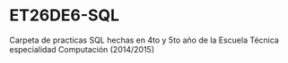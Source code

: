 # ET26DE6-SQL
Carpeta de practicas SQL hechas en 4to y 5to año de la Escuela Técnica especialidad Computación (2014/2015)
